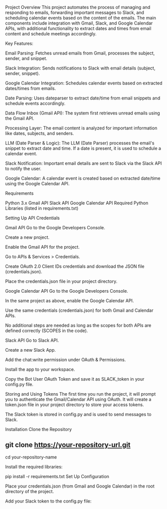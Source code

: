 Project Overview
This project automates the process of managing and responding to emails, forwarding important messages to Slack, and scheduling calendar events based on the content of the emails. The main components include integration with Gmail, Slack, and Google Calendar APIs, with additional functionality to extract dates and times from email content and schedule meetings accordingly.


Key Features:
   
   Email Parsing: Fetches unread emails from Gmail, processes the subject, sender, and snippet.
   
   Slack Integration: Sends notifications to Slack with email details (subject, sender, snippet).
   
   Google Calendar Integration: Schedules calendar events based on extracted dates/times from emails.
   
   Date Parsing: Uses dateparser to extract date/time from email snippets and schedule events accordingly.

Data Flow
   Inbox (Gmail API): The system first retrieves unread emails using the Gmail API.

   Processing Layer: The email content is analyzed for important information like dates, subjects, and senders.

   LLM (Date Parser & Logic): The LLM (Date Parser) processes the email's snippet to extract date and time. If a date is present, it is used to schedule a calendar event.

   Slack Notification: Important email details are sent to Slack via the Slack API to notify the user.

   Google Calendar: A calendar event is created based on extracted date/time using the Google Calendar API.

Requirements
   
   Python 3.x
   Gmail API
   Slack API
   Google Calendar API
   Required Python Libraries (listed in requirements.txt)

Setting Up API Credentials

Gmail API
   Go to the Google Developers Console.

   Create a new project.

   Enable the Gmail API for the project.

   Go to APIs & Services > Credentials.

   Create OAuth 2.0 Client IDs credentials and download the JSON file (credentials.json).

   Place the credentials.json file in your project directory.

Google Calendar API
   Go to the Google Developers Console.

   In the same project as above, enable the Google Calendar API.

   Use the same credentials (credentials.json) for both Gmail and Calendar APIs.

   No additional steps are needed as long as the scopes for both APIs are defined correctly (SCOPES in the code).

Slack API
   Go to Slack API.

   Create a new Slack App.

   Add the chat:write permission under OAuth & Permissions.

   Install the app to your workspace.

   Copy the Bot User OAuth Token and save it as SLACK_token in your config.py file.

   Storing and Using Tokens
   The first time you run the project, it will prompt you to authenticate the Gmail/Calendar API using OAuth. It will create a token.json file in your project directory to store your access tokens.

   The Slack token is stored in config.py and is used to send messages to Slack.   

Installation
Clone the Repository 
   
   ## git clone https://your-repository-url.git
   cd your-repository-name

Install the required libraries:

   pip install -r requirements.txt
Set Up Configuration
   
   Place your credentials.json (from Gmail and Google Calendar) in the root directory of the project.

   Add your Slack token to the config.py file:
            
